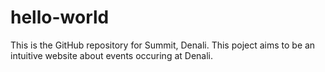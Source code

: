 hello-world
===========

This is the GitHub repository for Summit, Denali.
This poject aims to be an intuitive website about events occuring at Denali.
